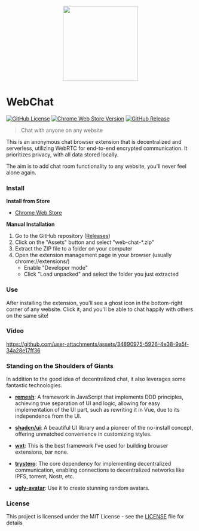 <p align="center">
  <img src="https://github.com/molvqingtai/WebChat/blob/master/src/public/logo.png" width="200px"/>
</p>

# WebChat

[![GitHub License](https://img.shields.io/github/license/molvqingtai/WebChat)](https://github.com/molvqingtai/WebChat/blob/master/LICENSE) [![Chrome Web Store Version](https://img.shields.io/chrome-web-store/v/cpaedhbidlpnbdfegakhiamfpndhjpgf)](https://chromewebstore.google.com/detail/webchat/cpaedhbidlpnbdfegakhiamfpndhjpgf) [![GitHub Release](https://img.shields.io/github/v/release/molvqingtai/WebChat)](https://github.com/molvqingtai/WebChat/releases)

> Chat with anyone on any website

This is an anonymous chat browser extension that is decentralized and serverless, utilizing WebRTC for end-to-end encrypted communication. It prioritizes privacy, with all data stored locally.

The aim is to add chat room functionality to any website, you'll never feel alone again.



### Install

**Install from Store**

- [Chrome Web Store](https://chromewebstore.google.com/detail/webchat/cpaedhbidlpnbdfegakhiamfpndhjpgf)

**Manual Installation**

1. Go to the GitHub repository ([Releases](https://github.com/molvqingtai/WebChat/releases))
2. Click on the "Assets" button and select "web-chat-\*.zip"
3. Extract the ZIP file to a folder on your computer
4. Open the extension management page in your browser (usually chrome://extensions/)
   - Enable "Developer mode"
   - Click "Load unpacked" and select the folder you just extracted

### Use

After installing the extension, you'll see a ghost icon in the bottom-right corner of any website. Click it, and you'll be able to chat happily with others on the same site!



### Video

https://github.com/user-attachments/assets/34890975-5926-4e38-9a5f-34a28e17ff36

### Standing on the Shoulders of Giants

In addition to the good idea of decentralized chat, it also leverages some fantastic technologies.

- **[remesh](https://github.com/remesh-js/remesh)**: A framework in JavaScript that implements DDD principles, achieving true separation of UI and logic, allowing for easy implementation of the UI part, such as rewriting it in Vue, due to its independence from the UI.

- **[shadcn/ui](https://ui.shadcn.com/)**: A beautiful UI library and a pioneer of the no-install concept, offering unmatched convenience in customizing styles.

- **[wxt](https://wxt.dev/)**: This is the best framework I’ve used for building browser extensions, bar none.

- **[trystero](https://github.com/dmotz/trystero)**: The core dependency for implementing decentralized communication, enabling connections to decentralized networks like IPFS, torrent, Nostr, etc.

- **[ugly-avatar](https://github.com/txstc55/ugly-avatar)**: Use it to create stunning random avatars.

### License

This project is licensed under the MIT License - see the [LICENSE](https://github.com/molvqingtai/WebChat/blob/master/LICENSE) file for details
